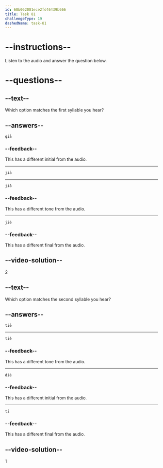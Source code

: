 ```yaml
---
id: 68b062081ece2fd46439b666
title: Task 81
challengeType: 19
dashedName: task-81
---
```


<!-- (Audio) A: jiā, tiē -->

# --instructions--

Listen to the audio and answer the question below.

# --questions--

## --text--

Which option matches the first syllable you hear?

## --answers--

`qiā`

### --feedback--

This has a different initial from the audio.

---

`jiā`

---

`jiǎ`

### --feedback--

This has a different tone from the audio.

---

`jié`

### --feedback--

This has a different final from the audio.

## --video-solution--

2

## --text--

Which option matches the second syllable you hear?

## --answers--

`tiē`

---

`tiě`

### --feedback--

This has a different tone from the audio.

---

`dié`

### --feedback--

This has a different initial from the audio.

---

`tī`

### --feedback--

This has a different final from the audio.

## --video-solution--

1
